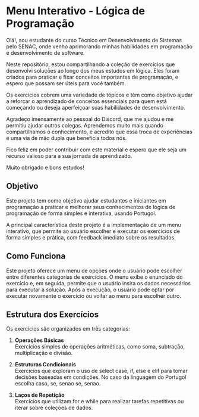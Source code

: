 # Menu Interativo - Lógica de Programação
Olá!, sou estudante do curso Técnico em Desenvolvimento de Sistemas pelo SENAC, onde venho aprimorando minhas habilidades em programação e desenvolvimento de software.

Neste repositório, estou compartilhando a coleção de exercícios que desenvolvi soluções ao longo dos meus estudos em lógica. Eles foram criados para praticar e fixar conceitos importantes de programação, e espero que possam ser úteis para você também.

Os exercícios cobrem uma variedade de tópicos e têm como objetivo ajudar a reforçar o aprendizado de conceitos essenciais para quem está começando ou deseja aperfeiçoar suas habilidades de desenvolvimento.

Agradeço imensamente ao pessoal do Discord, que me ajudou e me permitiu ajudar outros colegas. Aprendemos muito mais quando compartilhamos o conhecimento, e acredito que essa troca de experiências é uma via de mão dupla que beneficia todos nós.

Fico feliz em poder contribuir com este material e espero que ele seja um recurso valioso para a sua jornada de aprendizado.

Muito obrigado e bons estudos!  

## Objetivo
Este projeto tem como objetivo ajudar estudantes e iniciantes em programação a praticar e melhorar seus conhecimentos de lógica de programação de forma simples e interativa, usando Portugol.

A principal característica deste projeto é a implementação de um menu interativo, que permite ao usuário escolher e executar os exercícios de forma simples e prática, com feedback imediato sobre os resultados.

## Como Funciona
Este projeto oferece um menu de opções onde o usuário pode escolher entre diferentes categorias de exercícios. O menu exibe o enunciado do exercício e, em seguida, permite que o usuário insira os dados necessários para executar a solução. Após a execução, o usuário pode optar por executar novamente o exercício ou voltar ao menu para escolher outro.

## Estrutura dos Exercícios
Os exercícios são organizados em três categorias:

1. **Operações Básicas**  
Exercícios simples de operações aritméticas, como soma, subtração, multiplicação e divisão.

2. **Estruturas Condicionais**  
Exercícios que exploram o uso de select case, if, else e elif para tomar decisões baseadas em condições. No caso da linguagem do Portugol escolha caso, se, senao se, senao.

3. **Laços de Repetição**  
Exercícios que utilizam for e while para realizar tarefas repetitivas ou iterar sobre coleções de dados.

